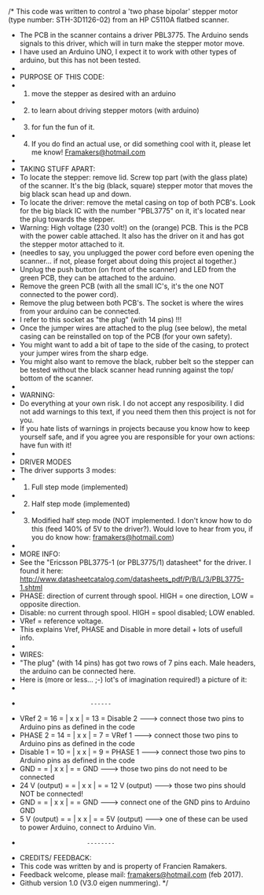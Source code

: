 /* This code was written to control a 'two phase bipolar' stepper motor (type number: STH-3D1126-02) from an HP C5110A flatbed scanner.
 * The PCB in the scanner contains a driver PBL3775. The Arduino sends signals to this driver, which will in turn make the stepper motor move.
 * I have used an Arduino UNO, I expect it to work with other types of arduino, but this has not been tested.
 * 
 * PURPOSE OF THIS CODE:
 * 1) move the stepper as desired with an arduino
 * 2) to learn about driving stepper motors (with arduino)
 * 3) for fun the fun of it.
 * 4) If you do find an actual use, or did something cool with it, please let me know! Framakers@hotmail.com
 *
 *  TAKING STUFF APART:
 *  To locate the stepper: remove lid. Screw top part (with the glass plate) of the scanner. It's the big (black, square) stepper motor that moves the big black scan head up and down.
 *  To locate the driver: remove the metal casing on top of both PCB's. Look for the big black IC with the number "PBL3775" on it, it's located near the plug towards the stepper.
 *  Warning: High voltage (230 volt!) on the (orange) PCB. This is the PCB with the power cable attached. It also has the driver on it and has got the stepper motor attached to it.
 *  (needles to say, you unplugged the power cord before even opening the scanner... if not, please forget about doing this project al together.)
 *  Unplug the push button (on front of the scanner) and LED from the green PCB, they can be attached to the arduino.
 *  Remove the green PCB (with all the small IC's, it's the one NOT connected to the power cord).
 *  Remove the plug between both PCB's. The socket is where the wires from your arduino can be connected.
 *  I refer to this socket as "the plug" (with 14 pins) !!!
 *  Once the jumper wires are attached to the plug (see below), the metal casing can be reinstalled on top of the PCB (for your own safety).
 *  You might want to add a bit of tape to the side of the casing, to protect your jumper wires from the sharp edge.
 *  You might also want to remove the black, rubber belt so the stepper can be tested without the black scanner head running against the top/ bottom of the scanner.
 *
 *  WARNING:
 *  Do everything at your own risk. I do not accept any resposibility. I did not add warnings to this text, if you need them then this project is not for you.
 *  If you hate lists of warnings in projects because you know how to keep yourself safe, and if you agree you are responsible for your own actions: have fun with it!
 *
 *  DRIVER MODES
 *  The driver supports 3 modes:
 *  1) Full step mode (implemented)
 *  2) Half step mode (implemented)
 *  3) Modified half step mode (NOT implemented. I don't know how to do this (feed 140% of 5V to the driver?). Would love to hear from you, if you do know how: framakers@hotmail.com)
 *
 *  MORE INFO:
 *  See the "Ericsson PBL3775-1 (or PBL3775/1) datasheet" for the driver. I found it here: http://www.datasheetcatalog.com/datasheets_pdf/P/B/L/3/PBL3775-1.shtml
 *  PHASE: direction of current through spool. HIGH = one direction, LOW = opposite direction.
 *  Disable: no current through spool. HIGH = spool disabled; LOW enabled.
 *  VRef = reference voltage.
 *  This explains Vref, PHASE and Disable in more detail + lots of usefull info.
 *
 *  WIRES:
 *  "The plug" (with 14 pins) has got two rows of 7 pins each. Male headers, the arduino can be connected here.
 *  Here is (more or less... ;-) lot's of imagination required!) a picture of it:
 *
 *                         ------
 *   VRef 2        = 16 = | x  x | = 13 = Disable 2        ---> connect those two pins to Arduino pins as defined in the code
 *   PHASE 2       = 14 = | x  x | = 7  = VRef 1           ---> connect those two pins to Arduino pins as defined in the code
 *   Disable 1     = 10 = | x  x | = 9  = PHASE 1          ---> connect those two pins to Arduino pins as defined in the code
 *   GND           =    = | x  x | =    = GND              ---> those two pins do not need to be connected
 *   24 V (output) =    = | x  x | =    = 12 V (output)    ---> those two pins should NOT be connected!
 *   GND           =    = | x  x | =    = GND              ---> connect one of the GND pins to Arduino GND
 *   5 V (output)  =    = | x  x | =    = 5V (output)      ---> one of these can be used to power Arduino, connect to Arduino Vin.
 *                        --------
 * CREDITS/ FEEDBACK:
 * This code was written by and is property of Francien Ramakers.
 * Feedback welcome, please mail: framakers@hotmail.com (feb 2017).
 * Github version 1.0 (V3.0 eigen nummering).
 */
